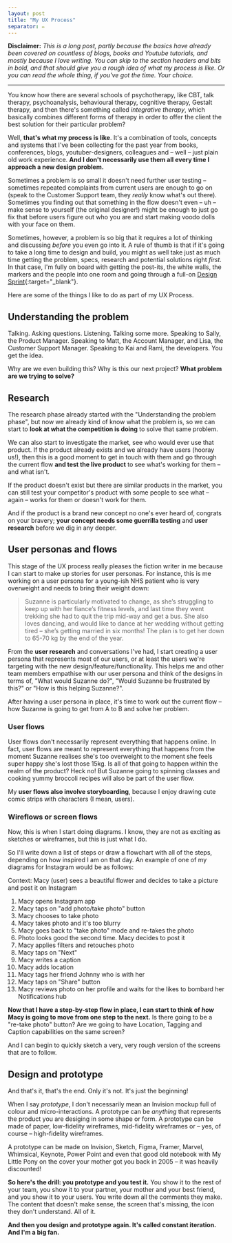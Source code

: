 ```yaml
---
layout: post
title: "My UX Process"
separator: ✏️
---
```


**Disclaimer:** *This is a long post, partly because the basics have already been covered on countless of blogs, books and Youtube tutorials, and mostly because I love writing. You can skip to the section headers and bits in bold, and that should give you a rough idea of what my process is like. Or you can read the whole thing, if you've got the time. Your choice.*

------------------

You know how there are several schools of psychotherapy, like CBT, talk therapy, psychoanalysis, behavioural therapy, cognitive therapy, Gestalt therapy, and then there's something called *integrative therapy*, which basically combines different forms of therapy in order to offer the client the best solution for their particular problem?

Well, **that's what my process is like**. It's a combination of tools, concepts and systems that I've been collecting for the past year from books, conferences, blogs, youtuber-designers, colleagues and – well – just plain old work experience. **And I don't necessarily use them all every time I approach a new design problem.**

Sometimes a problem is so small it doesn't need further user testing – sometimes repeated complaints from current users are enough to go on (speak to the Customer Support team, they *really* know what's out there). Sometimes you finding out that something in the flow doesn't even – uh – make sense to yourself (the original designer!) might be enough to just go fix that before users figure out who you are and start making voodo dolls with your face on them.

Sometimes, however, a problem is so big that it requires a lot of thinking and discussing *before* you even go into it. A rule of thumb is that if it's going to take a long time to design and build, you might as well take just as much time getting the problem, specs, research and potential solutions right *first*. In that case, I'm fully on board with getting the post-its, the white walls, the markers and the people into one room and going through a full-on [Design Sprint](https://www.goodreads.com/book/show/25814544-sprint){:target="_blank"}.

Here are some of the things I like to do as part of my UX Process.

## Understanding the problem
Talking. Asking questions. Listening. Talking some more. Speaking to Sally, the Product Manager. Speaking to Matt, the Account Manager, and Lisa, the Customer Support Manager. Speaking to Kai and Rami, the developers. You get the idea.

Why are we even building this? Why is this our next project? **What problem are we trying to solve?**

## Research
The research phase already started with the "Understanding the problem phase", but now we already kind of know what the problem is, so we can start to **look at what the competition is doing** to solve that same problem.

We can also start to investigate the market, see who would ever use that product. If the product already exists and we already have users (hooray us!), then this is a good moment to get in touch with them and go through the current flow **and test the live product** to see what's working for them – and what isn't.

If the product doesn't exist but there are similar products in the market, you can still test your competitor's product with some people to see what – again – works for them or doesn't work for them.

And if the product is a brand new concept no one's ever heard of, congrats on your bravery; **your concept needs some guerrilla testing** and **user research** before we dig in any deeper.

## User personas and flows

This stage of the UX process really pleases the fiction writer in me because I can start to make up stories for user personas. For instance, this is me working on a user persona for a young-ish NHS patient who is very overweight and needs to bring their weight down:

> Suzanne is particularly motivated to change, as she’s struggling to keep up with her fiance’s fitness levels, and last time they went trekking she had to quit the trip mid-way and get a bus. She also loves dancing, and would like to dance at her wedding without getting tired – she’s getting married in six months! The plan is to get her down to 65-70 kg by the end of the year.

From the **user research** and conversations I've had, I start creating a user persona that represents most of our users, or at least the users we're targeting with the new design/feature/functionality. This helps me and other team members empathise with our user persona and think of the designs in terms of, "What would Suzanne do?", "Would Suzanne be frustrated by this?" or "How is this helping Suzanne?".

After having a user persona in place, it's time to work out the current flow – how Suzanne is going to get from A to B and solve her problem.

### User flows
User flows don't necessarily represent everything that happens online. In fact, user flows are meant to represent everything that happens from the moment Suzanne realises she's too overweight to the moment she feels super happy she's lost those 15kg. Is all of that going to happen within the realm of the product? Heck no! But Suzanne going to spinning classes and cooking yummy broccoli recipes will also be part of the user flow.

My **user flows also involve storyboarding**, because I enjoy drawing cute comic strips with characters (I mean, users).

### Wireflows or screen flows
Now, this is when I start doing diagrams. I know, they are not as exciting as sketches or wireframes, but this is just what I do.

So I'll write down a list of steps or draw a flowchart with all of the steps, depending on how inspired I am on that day. An example of one of my diagrams for Instagram would be as follows:

Context: Macy (user) sees a beautiful flower and decides to take a picture and post it on Instagram

1. Macy opens Instagram app
2. Macy taps on "add photo/take photo" button
3. Macy chooses to take photo
4. Macy takes photo and it's too blurry
5. Macy goes back to "take photo" mode and re-takes the photo
6. Photo looks good the second time. Macy decides to post it
7. Macy applies filters and retouches photo
8. Macy taps on "Next"
9. Macy writes a caption
10. Macy adds location
11. Macy tags her friend Johnny who is with her
12. Macy taps on "Share" button
13. Macy reviews photo on her profile and waits for the likes to bombard her Notifications hub

**Now that I have a step-by-step flow in place, I can start to think of *how* Macy is going to move from one step to the next.** Is there going to be a "re-take photo" button? Are we going to have Location, Tagging and Caption capabilities on the same screen?

And I can begin to quickly sketch a very, very rough version of the screens that are to follow.

## Design and prototype

And that's it, that's the end. Only it's not. It's just the beginning!

When I say *prototype*, I don't necessarily mean an Invision mockup full of colour and micro-interactions. A prototype can be *anything* that represents the product you are desiging in some shape or form. A prototype can be made of paper, low-fidelity wireframes, mid-fidelity wireframes or – yes, of course – high-fidelity wireframes.

A prototype can be made on Invision, Sketch, Figma, Framer, Marvel, Whimsical, Keynote, Power Point and even that good old notebook with My Little Pony on the cover your mother got you back in 2005 – it was heavily discounted!

**So here's the drill: you prototype and you test it.** You show it to the rest of your team, you show it to your partner, your mother and your best friend, and you show it to your users. You write down all the comments they make. The content that doesn't make sense, the screen that's missing, the icon they don't understand. All of it.

**And then you design and prototype again. It's called constant iteration. And I'm a big fan.**
